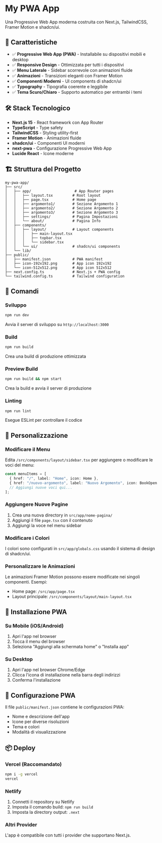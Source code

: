 # My PWA App

Una Progressive Web App moderna costruita con Next.js, TailwindCSS, Framer Motion e shadcn/ui.

## 🚀 Caratteristiche

- ✅ **Progressive Web App (PWA)** - Installabile su dispositivi mobili e desktop
- ✅ **Responsive Design** - Ottimizzata per tutti i dispositivi
- ✅ **Menu Laterale** - Sidebar scorrevole con animazioni fluide
- ✅ **Animazioni** - Transizioni eleganti con Framer Motion
- ✅ **Componenti Moderni** - UI components di shadcn/ui
- ✅ **Typography** - Tipografia coerente e leggibile
- ✅ **Tema Scuro/Chiaro** - Supporto automatico per entrambi i temi

## 🛠 Stack Tecnologico

- **Next.js 15** - React framework con App Router
- **TypeScript** - Type safety
- **TailwindCSS** - Styling utility-first
- **Framer Motion** - Animazioni fluide
- **shadcn/ui** - Componenti UI moderni
- **next-pwa** - Configurazione Progressive Web App
- **Lucide React** - Icone moderne

## 🏗 Struttura del Progetto

```
my-pwa-app/
├── src/
│   ├── app/                    # App Router pages
│   │   ├── layout.tsx         # Root layout
│   │   ├── page.tsx           # Home page
│   │   ├── argomento1/        # Sezione Argomento 1
│   │   ├── argomento2/        # Sezione Argomento 2
│   │   ├── argomento3/        # Sezione Argomento 3
│   │   ├── settings/          # Pagina Impostazioni
│   │   └── about/             # Pagina Info
│   ├── components/
│   │   ├── layout/            # Layout components
│   │   │   ├── main-layout.tsx
│   │   │   ├── topbar.tsx
│   │   │   └── sidebar.tsx
│   │   └── ui/                # shadcn/ui components
│   └── lib/
├── public/
│   ├── manifest.json          # PWA manifest
│   ├── icon-192x192.png       # App icon 192x192
│   └── icon-512x512.png       # App icon 512x512
├── next.config.ts             # Next.js + PWA config
└── tailwind.config.ts         # Tailwind configuration
```

## 🚀 Comandi

### Sviluppo
```bash
npm run dev
```
Avvia il server di sviluppo su `http://localhost:3000`

### Build
```bash
npm run build
```
Crea una build di produzione ottimizzata

### Preview Build
```bash
npm run build && npm start
```
Crea la build e avvia il server di produzione

### Linting
```bash
npm run lint
```
Esegue ESLint per controllare il codice

## 🎨 Personalizzazione

### Modificare il Menu
Edita `/src/components/layout/sidebar.tsx` per aggiungere o modificare le voci del menu:

```typescript
const menuItems = [
  { href: "/", label: "Home", icon: Home },
  { href: "/nuovo-argomento", label: "Nuovo Argomento", icon: BookOpen },
  // Aggiungi nuove voci qui...
];
```

### Aggiungere Nuove Pagine
1. Crea una nuova directory in `src/app/nome-pagina/`
2. Aggiungi il file `page.tsx` con il contenuto
3. Aggiungi la voce nel menu sidebar

### Modificare i Colori
I colori sono configurati in `src/app/globals.css` usando il sistema di design di shadcn/ui.

### Personalizzare le Animazioni
Le animazioni Framer Motion possono essere modificate nei singoli componenti. Esempi:
- Home page: `/src/app/page.tsx`
- Layout principale: `/src/components/layout/main-layout.tsx`

## 📱 Installazione PWA

### Su Mobile (iOS/Android)
1. Apri l&apos;app nel browser
2. Tocca il menu del browser
3. Seleziona "Aggiungi alla schermata home" o "Installa app"

### Su Desktop
1. Apri l&apos;app nel browser Chrome/Edge
2. Clicca l&apos;icona di installazione nella barra degli indirizzi
3. Conferma l&apos;installazione

## 🔧 Configurazione PWA

Il file `public/manifest.json` contiene le configurazioni PWA:
- Nome e descrizione dell&apos;app
- Icone per diverse risoluzioni
- Tema e colori
- Modalità di visualizzazione

## 📦 Deploy

### Vercel (Raccomandato)
```bash
npm i -g vercel
vercel
```

### Netlify
1. Connetti il repository su Netlify
2. Imposta il comando build: `npm run build`
3. Imposta la directory output: `.next`

### Altri Provider
L&apos;app è compatibile con tutti i provider che supportano Next.js.
